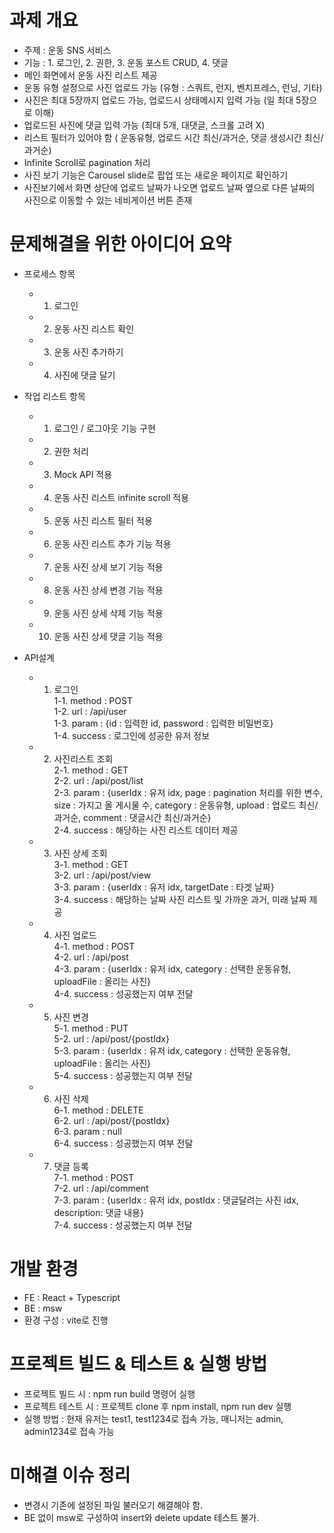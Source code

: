 # 과제 개요
- 주제 : 운동 SNS 서비스
- 기능 : 1. 로그인, 2. 권한, 3. 운동 포스트 CRUD, 4. 댓글
- 메인 화면에서 운동 사진 리스트 제공
- 운동 유형 설정으로 사진 업로드 가능 (유형 : 스쿼트, 런지, 벤치프레스, 런닝, 기타)
- 사진은 최대 5장까지 업로드 가능, 업로드시 상태메시지 입력 가능 (일 최대 5장으로 이해)
- 업로드된 사진에 댓글 입력 가능 (최대 5개, 대댓글, 스크롤 고려 X)
- 리스트 필터가 있어야 함 ( 운동유형, 업로드 시간 최신/과거순, 댓글 생성시간 최신/과거순)
- Infinite Scroll로 pagination 처리
- 사진 보기 기능은 Carousel slide로 팝업 또는 새로운 페이지로 확인하기
- 사진보기에서 화면 상단에 업로드 날짜가 나오면 업로드 날짜 옆으로 다른 날짜의 사진으로 이동할 수 있는 네비게이션 버튼 존재

# 문제해결을 위한 아이디어 요약
- 프로세스 항목
  - 1. 로그인
  - 2. 운동 사진 리스트 확인
  - 3. 운동 사진 추가하기
  - 4. 사진에 댓글 달기

- 작업 리스트 항목
  - 1. 로그인 / 로그아웃 기능 구현
  - 2. 권한 처리
  - 3. Mock API 적용
  - 4. 운동 사진 리스트 infinite scroll 적용
  - 5. 운동 사진 리스트 필터 적용
  - 6. 운동 사진 리스트 추가 기능 적용
  - 7. 운동 사진 상세 보기 기능 적용
  - 8. 운동 사진 상세 변경 기능 적용
  - 9. 운동 사진 상세 삭제 기능 적용
  - 10. 운동 사진 상세 댓글 기능 적용

- API설계
  - 1. 로그인<br/>
      1-1. method : POST<br/>
      1-2. url : /api/user<br/>
      1-3. param : {id : 입력한 id, password : 입력한 비밀번호}<br/>
      1-4. success : 로그인에 성공한 유저 정보<br/>
  - 2. 사진리스트 조회<br/>
      2-1. method : GET<br/>
      2-2. url : /api/post/list<br/>
      2-3. param : {userIdx : 유저 idx, page : pagination 처리를 위한 변수, size : 가지고 올 게시물 수, category : 운동유형, upload : 업로드 최신/과거순, comment : 댓글시간 최신/과거순}<br/>
      2-4. success : 해당하는 사진 리스트 데이터 제공
  - 3. 사진 상세 조회<br/>
      3-1. method : GET<br/>
      3-2. url : /api/post/view<br/>
      3-3. param : {userIdx : 유저 idx, targetDate : 타겟 날짜}<br/>
      3-4. success : 해당하는 날짜 사진 리스트 및 가까운 과거, 미래 날짜 제공
  - 4. 사진 업로드<br/>
      4-1. method : POST<br/>
      4-2. url : /api/post<br/>
      4-3. param : {userIdx : 유저 idx, category : 선택한 운동유형, uploadFile : 올리는 사진}<br/>
      4-4. success : 성공했는지 여부 전달
  - 5. 사진 변경<br/>
      5-1. method : PUT<br/>
      5-2. url : /api/post/{postIdx}<br/>
      5-3. param : {userIdx : 유저 idx, category : 선택한 운동유형, uploadFile : 올리는 사진}<br/>
      5-4. success : 성공했는지 여부 전달
  - 6. 사진 삭제<br/>
      6-1. method : DELETE<br/>
      6-2. url : /api/post/{postIdx}<br/>
      6-3. param : null<br/>
      6-4. success : 성공했는지 여부 전달
  - 7. 댓글 등록<br/>
      7-1. method : POST<br/>
      7-2. url : /api/comment<br/>
      7-3. param : {userIdx : 유저 idx, postIdx : 댓글달려는 사진 idx, description: 댓글 내용}<br/>
      7-4. success : 성공했는지 여부 전달

# 개발 환경
- FE : React + Typescript
- BE : msw
- 환경 구성 : vite로 진행

# 프로젝트 빌드 & 테스트 & 실행 방법
- 프로젝트 빌드 시 : npm run build 명령어 실행
- 프로젝트 테스트 시 : 프로젝트 clone 후 npm install, npm run dev 실행
- 실행 방법 : 현재 유저는 test1, test1234로 접속 가능, 매니저는 admin, admin1234로 접속 가능

# 미해결 이슈 정리
- 변경시 기존에 설정된 파일 불러오기 해결해야 함.
- BE 없이 msw로 구성하여 insert와 delete update 테스트 불가.
